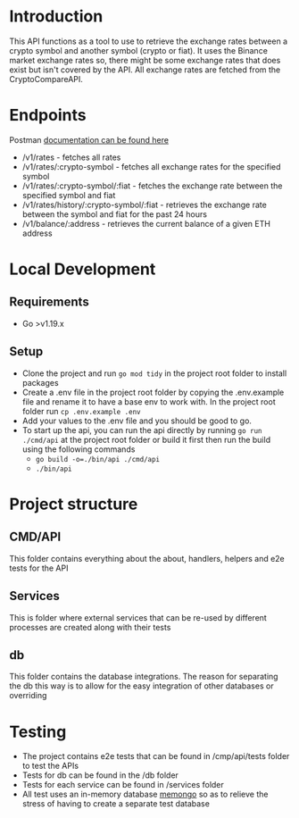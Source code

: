 # Introduction 
This API functions as a tool to use to retrieve the exchange rates between a crypto symbol and another symbol (crypto or fiat). 
It uses the Binance market exchange rates so, there might be some exchange rates that does exist but isn't covered by the API. 
All exchange rates are fetched from the CryptoCompareAPI. 

# Endpoints 
Postman [documentation can be found here](https://google.com)
- /v1/rates - fetches all rates 
- /v1/rates/:crypto-symbol - fetches all exchange rates for the specified symbol
- /v1/rates/:crypto-symbol/:fiat - fetches the exchange rate between the specified symbol and fiat 
- /v1/rates/history/:crypto-symbol/:fiat - retrieves the exchange rate between the symbol and fiat for the past 24 hours
- /v1/balance/:address - retrieves the current balance of a given ETH address


# Local Development
## Requirements
- Go >v1.19.x
## Setup 
- Clone the project and run `go mod tidy` in the project root folder to install packages 
- Create a .env file in the project root folder by copying the .env.example file and rename it to have a base env to work with. In the project root folder run `cp .env.example .env`
- Add your values to the .env file and you should be good to go. 
- To start up the api, you can run the api directly by running `go run ./cmd/api` at the project root folder or build it first then run the build using the following commands
  - `go build -o=./bin/api ./cmd/api`
  - `./bin/api`

# Project structure 
## CMD/API 
This folder contains everything about the about, handlers, helpers and e2e tests for the API 
## Services 
This is folder where external services that can be re-used by different processes are created along with their tests 
## db 
This folder contains the database integrations. The reason for separating the db this way is to allow for the easy integration of other databases or overriding

# Testing 
- The project contains e2e tests that can be found in /cmp/api/tests folder to test the APIs
- Tests for db can be found in the /db folder 
- Tests for each service can be found in /services folder 
- All test uses an in-memory database [memongo](https://github.com/tryvium-travels/memongo) so as to relieve the stress of having to create a separate test database
